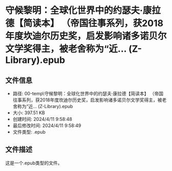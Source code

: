 ﻿# 守候黎明：全球化世界中的约瑟夫·康拉德【简读本】 （帝国往事系列，获2018年度坎迪尔历史奖，启发影响诸多诺贝尔文学奖得主，被老舍称为“近... (Z-Library).epub

## 文件信息
- 路径: 00-temp\守候黎明：全球化世界中的约瑟夫·康拉德【简读本】 （帝国往事系列，获2018年度坎迪尔历史奖，启发影响诸多诺贝尔文学奖得主，被老舍称为“近... (Z-Library).epub
- 大小: 397.51 KB
- 创建时间: 2024/4/11 9:58:48
- 最后修改时间: 2024/4/11 9:58:49
- 文件类型: .epub

## 文件描述
这是一个.epub类型的文件。

